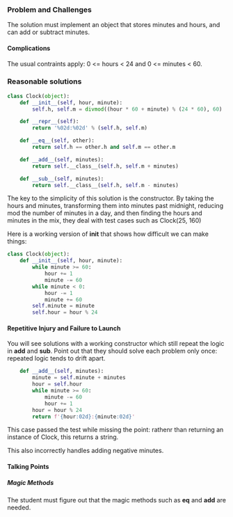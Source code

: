 ### Problem and Challenges

The solution must implement an object that stores
minutes and hours, and can add or subtract minutes.

#### Complications

The usual contraints apply: 0 <= hours < 24 and
0 <= minutes < 60.

### Reasonable solutions

```python
class Clock(object):
    def __init__(self, hour, minute):
        self.h, self.m = divmod((hour * 60 + minute) % (24 * 60), 60)

    def __repr__(self):
        return '%02d:%02d' % (self.h, self.m)

    def __eq__(self, other):
        return self.h == other.h and self.m == other.m

    def __add__(self, minutes):
        return self.__class__(self.h, self.m + minutes)

    def __sub__(self, minutes):
        return self.__class__(self.h, self.m - minutes)
```

The key to the simplicity of this solution is the constructor.
By taking the hours and minutes, transforming them into minutes
past midnight, reducing mod the number of minutes in a day,
and then finding the hours and minutes in the mix, they
deal with test cases such as Clock(25, 160)

Here is a working version of __init__ that shows how 
difficult we can make things:

```python
class Clock(object):
    def __init__(self, hour, minute):
        while minute >= 60:
            hour += 1
            minute -= 60
        while minute < 0:
            hour -= 1
            minute += 60
        self.minute = minute
        self.hour = hour % 24
```

#### Repetitive Injury and Failure to Launch

You will see solutions with a working constructor
which still repeat the logic in __add__ and __sub__.
Point out that they should solve each problem only 
once: repeated logic tends to drift apart.

```python
    def __add__(self, minutes):
        minute = self.minute + minutes
        hour = self.hour
        while minute >= 60:
            minute -= 60
            hour += 1
        hour = hour % 24
        return f'{hour:02d}:{minute:02d}'
```

This case passed the test while missing the point:
rathenr than returning an instance of Clock,
this returns a string.

This also incorrectly handles adding negative minutes.

#### Talking Points

##### Magic Methods

The student must figure out that the magic methods such
as __eq__ and __add__ are needed.
